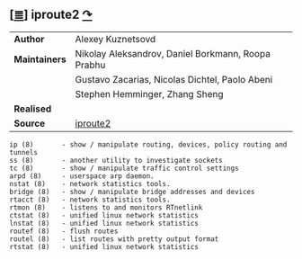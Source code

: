 <!--
File          : iproute2.md

Created       : Wed 17 Feb 2016 02:44:12
Last Modified : Wed 17 Feb 2016 03:29:45
Maintainer    : sharlatan
-->

[[≣](../README.md#Index "Index")]
iproute2 [↷](https://www.gnu.org/software/binutils/)
----------------------------------------------------

|                 |                     |
| --------------- | ------------------- |
| __Author__      | Alexey Kuznetsovd   |
| __Maintainers__ | Nikolay Aleksandrov, Daniel Borkmann, Roopa Prabhu |
|                 | Gustavo Zacarias, Nicolas Dichtel, Paolo Abeni |
|                 | Stephen Hemminger, Zhang Sheng |
| __Realised__    |                     |
| __Source__      | [iproute2](http://git.kernel.org/cgit/linux/kernel/git/shemminger/iproute2.git/)|

    ip (8)       - show / manipulate routing, devices, policy routing and tunnels
    ss (8)       - another utility to investigate sockets
    tc (8)       - show / manipulate traffic control settings
    arpd (8)     - userspace arp daemon.
    nstat (8)    - network statistics tools.
    bridge (8)   - show / manipulate bridge addresses and devices
    rtacct (8)   - network statistics tools.
    rtmon (8)    - listens to and monitors RTnetlink
    ctstat (8)   - unified linux network statistics
    lnstat (8)   - unified linux network statistics
    routef (8)   - flush routes
    routel (8)   - list routes with pretty output format
    rtstat (8)   - unified linux network statistics
